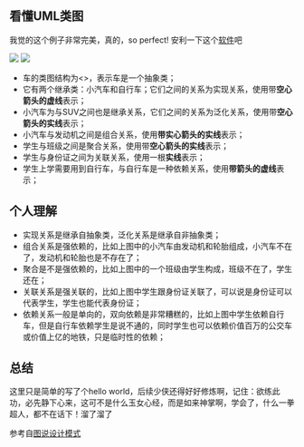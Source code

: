 ## 看懂UML类图
我觉的这个例子非常完美，真的，so perfect!
安利一下这个[软件][1]吧

![](http://omgzui.oss-cn-hangzhou.aliyuncs.com/blog/uml.jpeg)
<img src="http://omgzui.oss-cn-hangzhou.aliyuncs.com/blog/uml.jpeg">

* 车的类图结构为<<abstract>>，表示车是一个抽象类；
* 它有两个继承类：小汽车和自行车；它们之间的关系为实现关系，使用带**空心箭头的虚线**表示；
* 小汽车为与SUV之间也是继承关系，它们之间的关系为泛化关系，使用带**空心箭头的实线**表示；
* 小汽车与发动机之间是组合关系，使用**带实心箭头的实线**表示；
* 学生与班级之间是聚合关系，使用带**空心箭头的实线**表示；
* 学生与身份证之间为关联关系，使用一根**实线**表示；
* 学生上学需要用到自行车，与自行车是一种依赖关系，使用**带箭头的虚线**表示；


## 个人理解
* 实现关系是继承自抽象类，泛化关系是继承自非抽象类；
* 组合关系是强依赖的，比如上图中的小汽车由发动机和轮胎组成，小汽车不在了，发动机和轮胎也是不存在了；
* 聚合是不是强依赖的，比如上图中的一个班级由学生构成，班级不在了，学生还在；
* 关联关系是强关联的，比如上图中学生跟身份证关联了，可以说是身份证可以代表学生，学生也能代表身份证；
* 依赖关系一般是单向的，双向依赖是非常糟糕的，比如上图中学生依赖自行车，但是自行车依赖学生是说不通的，同时学生也可以依赖价值百万的公交车或价值上亿的地铁，只是临时性的依赖；

## 总结
这里只是简单的写了个hello world，后续少侠还得好好修炼啊，记住：欲练此功，必先静下心来，这可不是什么玉女心经，而是如来神掌啊，学会了，什么一拳超人，都不在话下！溜了溜了


参考自[图说设计模式][2]

[1]:https://www.processon.com/diagrams
[2]:https://design-patterns.readthedocs.io/zh_CN/latest/index.html